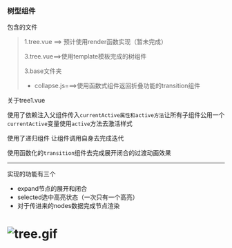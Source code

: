 ### 树型组件

包含的文件

> 1.tree.vue ==> 预计使用render函数实现（暂未完成）
> 
> 3.tree.vue==>使用template模板完成的树组件
> 
> 3.base文件夹 
> - collapse.js===>使用函数式组件返回折叠功能的transition组件

关于tree1.vue

使用了依赖注入父组件传入`currentActive属性和active方法`让所有子组件公用一个`currentActive`变量使用`active`方法去激活样式

使用了递归组件 让组件调用自身去完成迭代

使用函数化的`transition`组件去完成展开闭合的过渡动画效果 

---

实现的功能有三个

* expand节点的展开和闭合
* selected选中高亮状态（一次只有一个高亮）
* 对于传进来的nodes数据完成节点渲染

![tree.gif](https://panali.oss-cn-hangzhou.aliyuncs.com/github%E4%BB%93%E5%BA%93/MyComponent/Tree%E7%BB%84%E4%BB%B6/1.gif)
=======
